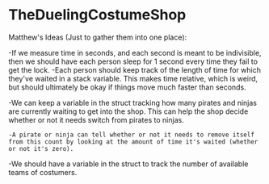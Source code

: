 # TheDuelingCostumeShop

Matthew's Ideas (Just to gather them into one place):

-If we measure time in seconds, and each second is meant to be indivisible, then we should have each person sleep for 1 second every time they fail to get the lock.
	-Each person should keep track of the length of time for which they've waited in a stack variable. This makes time relative, which is weird, but should ultimately be okay if things move much faster than seconds.

-We can keep a variable in the struct tracking how many pirates and ninjas are currently waiting to get into the shop. This can help the shop decide whether or not it needs switch from pirates to ninjas.

	-A pirate or ninja can tell whether or not it needs to remove itself from this count by looking at the amount of time it's waited (whether or not it's zero).

-We should have a variable in the struct to track the number of available teams of costumers.

